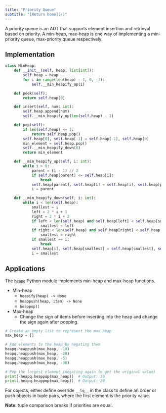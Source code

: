 ```yaml
---
title: "Priority Queue"
subtitle: "[Return home](/)"
---
```


A priority queue is an ADT that supports element insertion and retrieval based on priority.
A min-heap, max-heap is one way of implementing a min-priority queue, max-priority queue respectively.

## Implementation

```python
class MinHeap:
    def __init__(self, heap: list[int]):
        self.heap = heap
        for i in range(len(heap) - 1, 0, -1):
            self.__min_heapify_up(i)

    def peek(self):
        return self.heap[0]

    def insert(self, num: int):
        self.heap.append(num)
        self.__min_heapify_up(len(self.heap) - 1)

    def pop(self):
        if len(self.heap) <= 1:
            return self.heap.pop()
        self.heap[0], self.heap[-1] = self.heap[-1], self.heap[0]
        min_element = self.heap.pop()
        self.__min_heapify_down(0)
        return min_element

    def __min_heapify_up(self, i: int):
        while i > 0:
            parent = (i - 1) // 2
            if self.heap[parent] <= self.heap[i]:
                break
            self.heap[parent], self.heap[i] = self.heap[i], self.heap[parent]
            i = parent

    def __min_heapify_down(self, i: int):
        while i < len(self.heap):
            smallest = i
            left = 2 * i + 1
            right = 2 * i + 2
            if left < len(self.heap) and self.heap[left] < self.heap[smallest]:
                smallest = left
            if right < len(self.heap) and self.heap[right] < self.heap[smallest]:
                smallest = right
            if smallest == i:
                break
            self.heap[i], self.heap[smallest] = self.heap[smallest], self.heap[i]
            i = smallest
```

## Applications

The [`heapq`](https://docs.python.org/3/library/heapq.html) Python module implements min-heap and max-heap functions.

- Min-heap
    - `heapify(heap) -> None`
    - `heappush(heap, item) -> None`
    - `heappop()`
- Max-heap
    - Change the sign of items before inserting into the heap and change the sign again after popping.

```python
# Create an empty list to represent the max heap
max_heap = []

# Add elements to the heap by negating them
heapq.heappush(max_heap, -10)
heapq.heappush(max_heap, -20)
heapq.heappush(max_heap, -5)
heapq.heappush(max_heap, -30)

# Pop the largest element (negating again to get the original value)
print(-heapq.heappop(max_heap))  # Output: 30
print(-heapq.heappop(max_heap))  # Output: 20
```

For objects, either define override `__lq__` in the class to define an order or
push objects in tuple pairs, where the first element is the priority value.

**Note**: tuple comparison breaks if priorities are equal.

